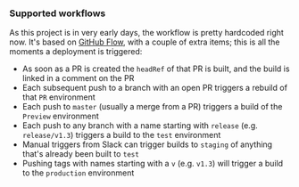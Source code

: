 ### Supported workflows

As this project is in very early days, the workflow is pretty hardcoded right now. It's based on [GitHub Flow](https://guides.github.com/introduction/flow/), with a couple of extra items; this is all the moments a deployment is triggered:

- As soon as a PR is created the `headRef` of that PR is built, and the build is linked in a comment on the PR
- Each subsequent push to a branch with an open PR triggers a rebuild of that `PR` environment
- Each push to `master` (usually a merge from a PR) triggers a build of the `Preview` environment
- Each push to any branch with a name starting with `release` (e.g. `release/v1.3`) triggers a build to the `test` environment
- Manual triggers from Slack can trigger builds to `staging` of anything that's already been built to `test`
- Pushing tags with names starting with a `v` (e.g. `v1.3`) will trigger a build to the `production` environment
